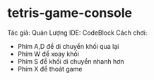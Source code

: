# tetris-game-console
Tác giả: Quản Lượng
IDE: CodeBlock
Cách chơi: 
- Phím A,D để di chuyển khối qua lại
- Phím W để xoay khối
- Phím S để khối di chuyển nhanh hơn
- Phím X để thoát game
